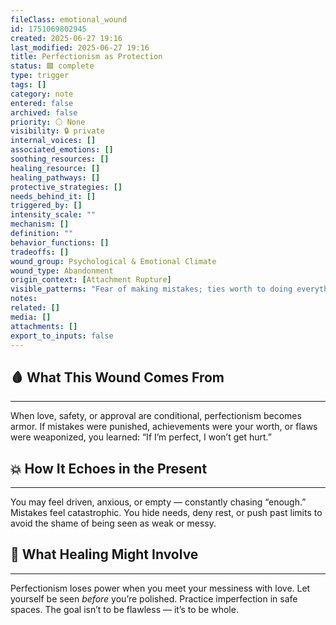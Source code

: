 ```yaml
---
fileClass: emotional_wound
id: 1751069802945
created: 2025-06-27 19:16
last_modified: 2025-06-27 19:16
title: Perfectionism as Protection
status: 🟩 complete
type: trigger
tags: []
category: note
entered: false
archived: false
priority: ⚪ None
visibility: 🔒 private
internal_voices: []
associated_emotions: []
soothing_resources: []
healing_resource: []
healing_pathways: []
protective_strategies: []
needs_behind_it: []
triggered_by: []
intensity_scale: ""
mechanism: []
definition: ""
behavior_functions: []
tradeoffs: []
wound_group: Psychological & Emotional Climate
wound_type: Abandonment
origin_context: [Attachment Rupture]
visible_patterns: "Fear of making mistakes; ties worth to doing everything 'right'; burnout cycle"
notes: 
related: []
media: []
attachments: []
export_to_inputs: false
---
```


## 🩸 What This Wound Comes From
---
When love, safety, or approval are conditional, perfectionism becomes armor. If mistakes were punished, achievements were your worth, or flaws were weaponized, you learned: “If I’m perfect, I won’t get hurt.”

## 💥 How It Echoes in the Present
---
You may feel driven, anxious, or empty — constantly chasing “enough.” Mistakes feel catastrophic. You hide needs, deny rest, or push past limits to avoid the shame of being seen as weak or messy.

## 🧪 What Healing Might Involve
---
Perfectionism loses power when you meet your messiness with love. Let yourself be seen *before* you’re polished. Practice imperfection in safe spaces. The goal isn’t to be flawless — it’s to be whole.
